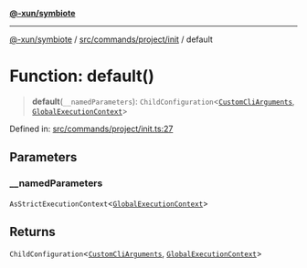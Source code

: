 [**@-xun/symbiote**](../../../../../README.md)

***

[@-xun/symbiote](../../../../../README.md) / [src/commands/project/init](../README.md) / default

# Function: default()

> **default**(`__namedParameters`): `ChildConfiguration`\<[`CustomCliArguments`](../type-aliases/CustomCliArguments.md), [`GlobalExecutionContext`](../../../../configure/type-aliases/GlobalExecutionContext.md)\>

Defined in: [src/commands/project/init.ts:27](https://github.com/Xunnamius/symbiote/blob/167e0f9b786b0a4f8ab8478cb4284deee6916ad7/src/commands/project/init.ts#L27)

## Parameters

### \_\_namedParameters

`AsStrictExecutionContext`\<[`GlobalExecutionContext`](../../../../configure/type-aliases/GlobalExecutionContext.md)\>

## Returns

`ChildConfiguration`\<[`CustomCliArguments`](../type-aliases/CustomCliArguments.md), [`GlobalExecutionContext`](../../../../configure/type-aliases/GlobalExecutionContext.md)\>
